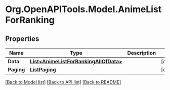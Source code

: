 # Org.OpenAPITools.Model.AnimeListForRanking

## Properties

Name | Type | Description | Notes
------------ | ------------- | ------------- | -------------
**Data** | [**List&lt;AnimeListForRankingAllOfData&gt;**](AnimeListForRankingAllOfData.md) |  | [optional] 
**Paging** | [**ListPaging**](ListPaging.md) |  | [optional] 

[[Back to Model list]](../README.md#documentation-for-models) [[Back to API list]](../README.md#documentation-for-api-endpoints) [[Back to README]](../README.md)

